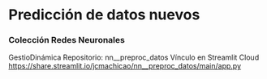 # Predicción de datos nuevos
### Colección Redes Neuronales
GestioDinámica
Repositorio: nn__preproc_datos
Vínculo en Streamlit Cloud
https://share.streamlit.io/jcmachicao/nn__preproc_datos/main/app.py
